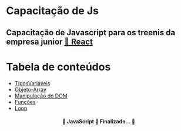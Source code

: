 # Capacitação de Js
## Capacitação de Javascript para os treenis da empresa junior <a href="https://recodejr.com">🔗 React</a>

Tabela de conteúdos
=================
<!--ts-->
   * [TiposVariáveis](https://github.com/LucianoSabino/Capacitacao-js_RecodeJr/blob/main/partes-do-codigo/TiposVariaveis.js)
   * [Objeto-Array](https://github.com/LucianoSabino/Capacitacao-js_RecodeJr/blob/main/partes-do-codigo/objeto-array.js)
   * [Manipulação do DOM](https://github.com/LucianoSabino/Capacitacao-js_RecodeJr/blob/main/partes-do-codigo/ManipulacaoDOM.js)
   * [Funções](https://github.com/LucianoSabino/Capacitacao-js_RecodeJr/blob/main/partes-do-codigo/Funcao-if-else.js)
   * [Loop](https://github.com/LucianoSabino/Capacitacao-js_RecodeJr/blob/main/partes-do-codigo/loop.js)
<!--te-->
<h4 align="center"> 
	🚧  JavaScript 🚀 Finalizado...  🚧
</h4>